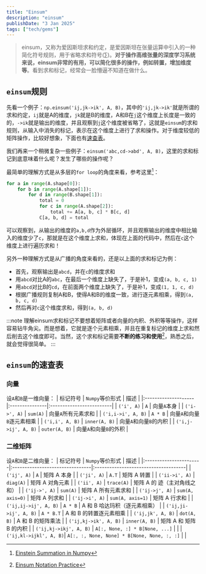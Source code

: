 ```yaml
---
title: "Einsum"
description: "einsum"
publishDate: "3 Jan 2025"
tags: ["tech/gems"]
---
```


> einsum，又称为爱因斯坦求和约定，是爱因斯坦在张量运算中引入的一种简化符号规则，用于省略求和符号($\sum$)。**对于操作高维张量的深度学习系统来说，einsum非常的有用，可以简化很多的操作，例如转置，增加维度等**。看到求和标记，经常会一脸懵逼不知道在做什么。

## `einsum`规则

先看一个例子：`np.einsum('ij,jk->ik', A, B)`，其中的`'ij,jk->ik'`就是所谓的求和约定，`ij`就是A的维度，`jk`就是B的维度，A和B在`j`这个维度上长度是一致的的，`->ik`就是输出的维度，并且观察到`j`这个维度被省略了，这就是`einsum`的求和规则，从输入中消失的标记，表示在这个维度上进行了求和操作。对于维度较低的矩阵操作，比较好想象，下面也有[速查表](#einsum的速查表)。

我们再来一个稍微复杂一些例子：`einsum('abc,cd->abd', A, B)`，这里的求和标记到底意味着什么呢？发生了哪些的操作呢？

最简单的理解方式是从多层的`for loop`的角度来看，参考这里[^1]：
```python
for a in range(A.shape[0]):
    for b in range(A.shape[1]):
        for d in range(B.shape[1]):
            total = 0
            for c in range(A.shape[2]):
                total += A[a, b, c] * B[c, d]
            C[a, b, d] = total
```
可以观察到，从输出的维度的`a,b,d`作为外层循环，并且观察输出的维度中相比输入的维度少了`c`，那就是在这个维度上求和，体现在上面的代码中，然后在`c`这个维度上进行遍历求和！

[^1]: [Einstein Summation in Numpy](https://obilaniu6266h16.wordpress.com/2016/02/04/einstein-summation-in-numpy)

另外一种理解方式是从广播的角度来看的，还是以上面的求和标记为例：
- 首先，观察输出是`abcd`，并在`c`的维度求和
- 用`abcd`对比A的`abc`，在最后一个维度上缺失了，于是补1，变成`(a, b, c, 1)`
- 用`abcd`对比B的`cd`，在前面两个维度上缺失了，于是补1，变成`(1, 1, c, d)`
- 根据广播规则复制A和B，使得A和B的维度一致，进行逐元素相乘，得到`(a, b, c, d)`
- 然后再对`c`这个维度求和，得到`(a, b, d)`

:::note
理解einsum求和标记不要想着矩阵或者向量的内积、外积等等操作，这样容易钻牛角尖。而是想着，它就是逐个元素相乘，并且在重复标记的维度上求和然后削去这个维度即可。当然，这个求和标记需要**不断的练习和使用**[^2]，熟悉之后，就会觉得很简单。
:::

[^2]: [Einsum Notation Practice](https://gist.github.com/kyscg/fe6bfe5ddb0e34c918c06242f7979c87)
## `einsum`的速查表

### 向量
设`A`和`B`是一维向量：
| 标记符号            | `Numpy`等价形式 | 描述                     |
|:--------------------|:---------------|:-------------------------|
| `('i', A)`          | `A`              | 向量`A`本身               |
| `('i->', A)`        | `sum(A)`         | 向量`A`所有元素求和       |
| `('i,i->i', A, B)`  | `A * B`          | 向量`A`和向量`B`逐元素相乘 |
| `('i,i', A, B)`     | `inner(A, B)`    | 向量`A`和向量`B`的内积   |
| `('i,j->ij', A, B)` | `outer(A, B)`    | 向量`A`和向量`B`的外积   |

### 二维矩阵
设`A`和`B`是二维向量：
| 标记符号                | `Numpy`等价形式                | 描述                                 |
|:-----------------------|:--------------------------------|:-------------------------------------|
| `('ij', A)`            | `A`                             | 矩阵 A 本身                           |
| `('ji', A)`            | `A.T`                           | 矩阵 A 转置                           |
| `('ii->i', A)`         | `diag(A)`                       | 矩阵 A 对角元素                       |
| `('ii', A)`            | `trace(A)`                      | 矩阵 A 的 迹（主对角线之和）           |
| `('ij->', A)`          | `sum(A)`                        | 矩阵 A 所有元素求和                   |
| `('ij->j', A)`         | `sum(A, axis=0)`                | 矩阵 A 列求和 |
| `('ij->i', A)`         | `sum(A, axis=1)`                | 矩阵 A 行求和 |
| `('ij,ij->ij', A, B)`  | `A * B`                         | A 和 B 哈达玛积（逐元素相乘）           |
| `('ij,ji->ij', A, B)`  | `A * B.T`                       | A 和 B 的转置逐元素相乘               |
| `('ij,jk', A, B)`      | `dot(A, B)`                     | A 和 B 的矩阵乘法                     |
| `('ij,kj->ik', A, B)`  | `inner(A, B)`                   | 矩阵 A 和 矩阵 B 的内积               |
| `('ij,kj->ikj', A, B)` | `A[:, None, :] * B[None, ...]`  |                                      |
| `('ij,kl->ijkl', A, B)`| `A[:, :, None, None] * B[None, None, :, :]`       |                                      |